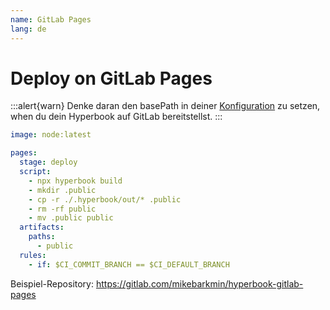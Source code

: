 ```yaml
---
name: GitLab Pages
lang: de
---
```


# Deploy on GitLab Pages

:::alert{warn}
Denke daran den basePath in deiner [Konfiguration](/configuration/book) zu
setzen, when du dein Hyperbook auf GitLab bereitstellst.
:::

```yml
image: node:latest

pages:
  stage: deploy
  script:
    - npx hyperbook build
    - mkdir .public
    - cp -r ./.hyperbook/out/* .public
    - rm -rf public
    - mv .public public
  artifacts:
    paths:
      - public
  rules:
    - if: $CI_COMMIT_BRANCH == $CI_DEFAULT_BRANCH
```

Beispiel-Repository: https://gitlab.com/mikebarkmin/hyperbook-gitlab-pages
